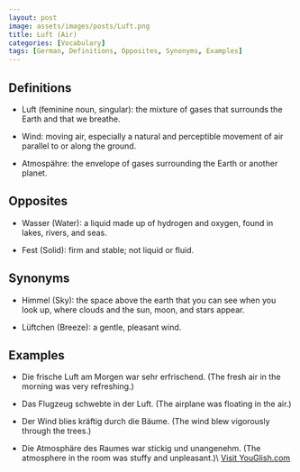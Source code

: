 ```yaml
---
layout: post
image: assets/images/posts/Luft.png
title: Luft (Air)
categories: [Vocabulary]
tags: [German, Definitions, Opposites, Synonyms, Examples]
---
```


## Definitions

- Luft (feminine noun, singular): the mixture of gases that surrounds the Earth and that we breathe.
  
- Wind: moving air, especially a natural and perceptible movement of air parallel to or along the ground.
  
- Atmospähre: the envelope of gases surrounding the Earth or another planet.

## Opposites

- Wasser (Water): a liquid made up of hydrogen and oxygen, found in lakes, rivers, and seas.
  
- Fest (Solid): firm and stable; not liquid or fluid.

## Synonyms

- Himmel (Sky): the space above the earth that you can see when you look up, where clouds and the sun, moon, and stars appear.
  
- Lüftchen (Breeze): a gentle, pleasant wind.

## Examples

- Die frische Luft am Morgen war sehr erfrischend. (The fresh air in the morning was very refreshing.)
  
- Das Flugzeug schwebte in der Luft. (The airplane was floating in the air.)
  
- Der Wind blies kräftig durch die Bäume. (The wind blew vigorously through the trees.)
  
- Die Atmosphäre des Raumes war stickig und unangenehm. (The atmosphere in the room was stuffy and unpleasant.)\ <a id="yg-widget-0" class="youglish-widget" data-query="Luft" data-lang="german" data-components="8412" data-auto-start="0" data-bkg-color="theme_light" data-title="How%20to%20pronounce%20Luft%20in%20German"  rel="nofollow" href="https://youglish.com">Visit YouGlish.com</a><script async src="https://youglish.com/public/emb/widget.js" charset="utf-8"></script>